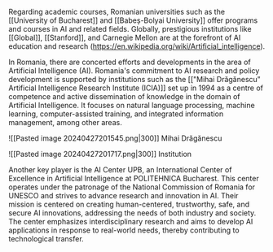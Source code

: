 Regarding academic courses, Romanian universities such as the [[University of Bucharest]] and [[Babeș-Bolyai University]] offer programs and courses in AI and related fields. Globally, prestigious institutions like [[Global]], [[Stanford]], and Carnegie Mellon are at the forefront of AI education and research (https://en.wikipedia.org/wiki/Artificial_intelligence). 

In Romania, there are concerted efforts and developments in the area of Artificial Intelligence (AI). Romania's commitment to AI research and policy development is supported by institutions such as the [["Mihai Drăgănescu" Artificial Intelligence Research Institute (ICIA)]] set up in 1994 as a centre of competence and active dissemination of knowledge in the domain of Artificial Intelligence. It focuses on natural language processing, machine learning, computer-assisted training, and integrated information management, among other areas.


![[Pasted image 20240427201545.png|300]]
Mihai Drăgănescu


![[Pasted image 20240427201717.png|300]]
Institution


Another key player is the AI Center UPB, an International Center of Excellence in Artificial Intelligence at POLITEHNICA Bucharest. This center operates under the patronage of the National Commission of Romania for UNESCO and strives to advance research and innovation in AI. Their mission is centered on creating human-centered, trustworthy, safe, and secure AI innovations, addressing the needs of both industry and society. The center emphasizes interdisciplinary research and aims to develop AI applications in response to real-world needs, thereby contributing to technological transfer.